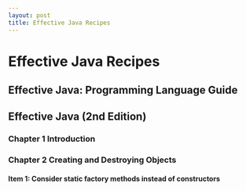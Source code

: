 ```yaml
---
layout: post
title: Effective Java Recipes
---
```

# Effective Java Recipes

## Effective Java: Programming Language Guide

## Effective Java (2nd Edition)

### Chapter 1 Introduction

### Chapter 2 Creating and Destroying Objects

#### Item 1: Consider static factory methods instead of constructors
